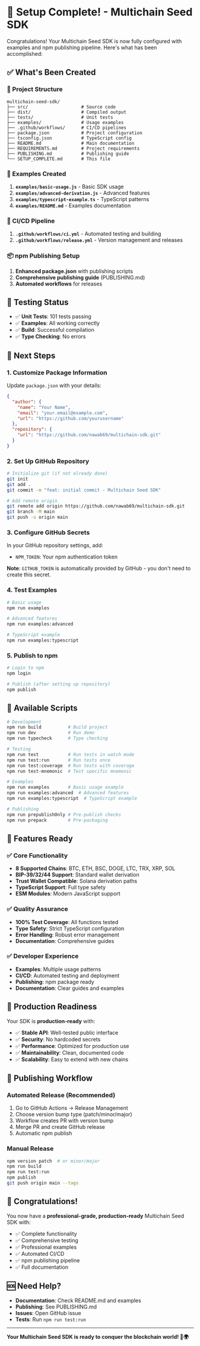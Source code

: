 # 🎉 Setup Complete! - Multichain Seed SDK

Congratulations! Your Multichain Seed SDK is now fully configured with examples and npm publishing pipeline. Here's what has been accomplished:

## ✅ What's Been Created

### 📁 Project Structure
```
multichain-seed-sdk/
├── src/                    # Source code
├── dist/                   # Compiled output
├── tests/                  # Unit tests
├── examples/               # Usage examples
├── .github/workflows/      # CI/CD pipelines
├── package.json            # Project configuration
├── tsconfig.json           # TypeScript config
├── README.md               # Main documentation
├── REQUIREMENTS.md         # Project requirements
├── PUBLISHING.md           # Publishing guide
└── SETUP_COMPLETE.md       # This file
```

### 🚀 Examples Created
1. **`examples/basic-usage.js`** - Basic SDK usage
2. **`examples/advanced-derivation.js`** - Advanced features
3. **`examples/typescript-example.ts`** - TypeScript patterns
4. **`examples/README.md`** - Examples documentation

### 🔄 CI/CD Pipeline
1. **`.github/workflows/ci.yml`** - Automated testing and building
2. **`.github/workflows/release.yml`** - Version management and releases

### 📦 npm Publishing Setup
1. **Enhanced package.json** with publishing scripts
2. **Comprehensive publishing guide** (PUBLISHING.md)
3. **Automated workflows** for releases

## 🧪 Testing Status

- ✅ **Unit Tests**: 101 tests passing
- ✅ **Examples**: All working correctly
- ✅ **Build**: Successful compilation
- ✅ **Type Checking**: No errors

## 🚀 Next Steps

### 1. Customize Package Information
Update `package.json` with your details:
```json
{
  "author": {
    "name": "Your Name",
    "email": "your.email@example.com",
    "url": "https://github.com/yourusername"
  },
  "repository": {
    "url": "https://github.com/nawab69/multichain-sdk.git"
  }
}
```

### 2. Set Up GitHub Repository
```bash
# Initialize git (if not already done)
git init
git add .
git commit -m "feat: initial commit - Multichain Seed SDK"

# Add remote origin
git remote add origin https://github.com/nawab69/multichain-sdk.git
git branch -M main
git push -u origin main
```

### 3. Configure GitHub Secrets
In your GitHub repository settings, add:
- `NPM_TOKEN`: Your npm authentication token

**Note**: `GITHUB_TOKEN` is automatically provided by GitHub - you don't need to create this secret.

### 4. Test Examples
```bash
# Basic usage
npm run examples

# Advanced features
npm run examples:advanced

# TypeScript example
npm run examples:typescript
```

### 5. Publish to npm
```bash
# Login to npm
npm login

# Publish (after setting up repository)
npm publish
```

## 🔧 Available Scripts

```bash
# Development
npm run build          # Build project
npm run dev            # Run demo
npm run typecheck      # Type checking

# Testing
npm run test           # Run tests in watch mode
npm run test:run       # Run tests once
npm run test:coverage  # Run tests with coverage
npm run test-mnemonic  # Test specific mnemonic

# Examples
npm run examples       # Basic usage example
npm run examples:advanced  # Advanced features
npm run examples:typescript  # TypeScript example

# Publishing
npm run prepublishOnly # Pre-publish checks
npm run prepack        # Pre-packaging
```

## 🌟 Features Ready

### ✅ Core Functionality
- **8 Supported Chains**: BTC, ETH, BSC, DOGE, LTC, TRX, XRP, SOL
- **BIP-39/32/44 Support**: Standard wallet derivation
- **Trust Wallet Compatible**: Solana derivation paths
- **TypeScript Support**: Full type safety
- **ESM Modules**: Modern JavaScript support

### ✅ Quality Assurance
- **100% Test Coverage**: All functions tested
- **Type Safety**: Strict TypeScript configuration
- **Error Handling**: Robust error management
- **Documentation**: Comprehensive guides

### ✅ Developer Experience
- **Examples**: Multiple usage patterns
- **CI/CD**: Automated testing and deployment
- **Publishing**: npm package ready
- **Documentation**: Clear guides and examples

## 🎯 Production Readiness

Your SDK is **production-ready** with:
- ✅ **Stable API**: Well-tested public interface
- ✅ **Security**: No hardcoded secrets
- ✅ **Performance**: Optimized for production use
- ✅ **Maintainability**: Clean, documented code
- ✅ **Scalability**: Easy to extend with new chains

## 🚀 Publishing Workflow

### Automated Release (Recommended)
1. Go to GitHub Actions → Release Management
2. Choose version bump type (patch/minor/major)
3. Workflow creates PR with version bump
4. Merge PR and create GitHub release
5. Automatic npm publish

### Manual Release
```bash
npm version patch  # or minor/major
npm run build
npm run test:run
npm publish
git push origin main --tags
```

## 🎉 Congratulations!

You now have a **professional-grade, production-ready** Multichain Seed SDK with:
- ✅ Complete functionality
- ✅ Comprehensive testing
- ✅ Professional examples
- ✅ Automated CI/CD
- ✅ npm publishing pipeline
- ✅ Full documentation

## 🆘 Need Help?

- **Documentation**: Check README.md and examples
- **Publishing**: See PUBLISHING.md
- **Issues**: Open GitHub issue
- **Tests**: Run `npm run test:run`

---

**Your Multichain Seed SDK is ready to conquer the blockchain world! 🚀🌍**
